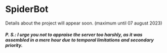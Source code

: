 # SpiderBot
Details about the project will appear soon. (maximum until 07 august 2023)

<h5>P. S.: I urge you not to appraise the server too harshly, as it was assembled in a mere hour due to temporal limitations and secondary priority.</h5>
